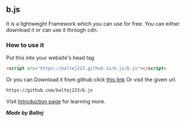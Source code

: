 ## b.js
It is a lightweight Framework which you can use for free. You can either download it or can use it through cdn.
### How to use it
Put this into your website's head tag
```markdown
<script src="https://baltej223.github.io/b.js/b.js"></script>
```

Or you can Download it from github click [this link](https://github.com/baltej223/b.js) Or visit the given url.
```markdown
https://github.com/baltej223/b.js
```

Visit [Introduction page](https://baltej223.github.io/b.js/intro) for learning more.







***Made by Baltej***

